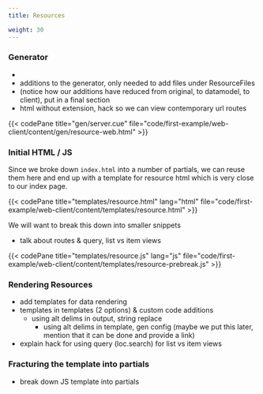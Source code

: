 ```yaml
---
title: Resources

weight: 30
---
```


### Generator
- 
- additions to the generator, only needed to add files under ResourceFiles
- (notice how our additions have reduced from original, to datamodel, to client), put in a final section
- html without extension, hack so we can view contemporary url routes

{{< codePane title="gen/server.cue" file="code/first-example/web-client/content/gen/resource-web.html" >}}


### Initial HTML / JS

Since we broke down `index.html` into a number of partials,
we can reuse them here and end up with a template for resource html
which is very close to our index page.

{{< codePane title="templates/resource.html" lang="html" file="code/first-example/web-client/content/templates/resource.html" >}}

We will want to break this down into smaller snippets

- talk about routes & query, list vs item views

{{< codePane title="templates/resource.js" lang="js" file="code/first-example/web-client/content/templates/resource-prebreak.js" >}}


### Rendering Resources

- add templates for data rendering
- templates in templates (2 options) & custom code additions
    - using alt delims in output, string replace
		- using alt delims in template, gen config (maybe we put this later, mention that it can be done and provide a link)
- explain hack for using query (loc.search) for list vs item views

### Fracturing the template into partials

- break down JS template into partials
